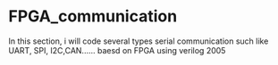 # FPGA_communication
In this section, i will code several types serial communication such like  UART, SPI, I2C,CAN......  baesd on FPGA using verilog 2005

